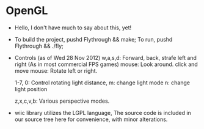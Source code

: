 OpenGL
======

- Hello, I don't have much to say about this, yet!

- To build the project, pushd Flythrough && make;
  To run, pushd Flythrough && ./fly;

- Controls (as of Wed 28 Nov 2012)
  w,a,s,d: Forward, back, strafe left and right (As in most commercial FPS games)
  mouse: Look around.
  click and move mouse: Rotate left or right.
  
  1-7, 0: Control rotating light distance,
  m: change light mode
  n: change light position

  z,x,c,v,b: Various perspective modes.

- wiic library utilizes the LGPL language,
  The source code is included in our source tree here for convenience,
  with minor alterations.